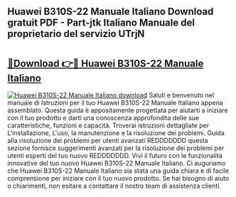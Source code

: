 ## Huawei B310S-22 Manuale Italiano Download gratuit PDF - Part-jtk Italiano Manuale del proprietario del servizio UTrjN

# <h2><a href="http://dfgi6v.blite.top/?on=Huawei+B310S-22+Manuale+Italiano">🔗Download 👉🔴 Huawei B310S-22 Manuale Italiano</a></h2>

[![Huawei B310S-22 Manuale Italiano download](https://i.imgur.com/lujVjoI.png)](http://dfgi6v.blite.top/?on=Huawei+B310S-22+Manuale+Italiano)
Saluti e benvenuto nel manuale di Istruzioni per il tuo Huawei B310S-22 Manuale Italiano appena assemblato. Questa guida è appositamente progettata per aiutarti a iniziare con il tuo prodotto e darti una conoscenza approfondita delle sue caratteristiche, funzioni e capacità. Troverai istruzioni dettagliate per L'installazione, L'uso, la manutenzione e la risoluzione dei problemi. Guida alla risoluzione dei problemi per utenti avanzati REDDDDDDD questa sezione fornisce suggerimenti avanzati per la risoluzione dei problemi per utenti esperti del tuo nuovo REDDDDDDD. Vivi il futuro con le funzionalità innovative del tuo nuovo Huawei B310S-22 Manuale Italiano. Ci auguriamo che Huawei B310S-22 Manuale Italiano sia stata una guida chiara e di facile comprensione per iniziare con il tuo nuovo prodotto. Se hai bisogno di aiuto o chiarimenti, non esitare a contattare il nostro team di assistenza clienti.
